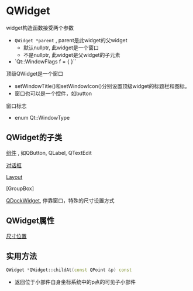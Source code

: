 # QWidget

widget构造函数接受两个参数

- `QWidget *parent` , parent是此widget的父widget
  - 默认nullptr, 此widget是一个窗口
  - 不是nullptr, 此widget是父widget的子元素
- `Qt::WindowFlags f = { }``
  
顶级QWidget是一个窗口

- setWindowTitle()和setWindowIcon()分别设置顶级widget的标题栏和图标。
- 窗口也可以是一个控件，如button

窗口标志

  - enum Qt::WindowType

## QWidget的子类

[组件](Qt_GUI_组件.md) ,  如QButton, QLabel, QTextEdit   

[对话框](Qt_GUI_Dialog.md)

[Layout](Qt_GUI_Layout.md)

[GroupBox]

[QDockWidget](Qt_GUI_QDockWIdget.md), 停靠窗口，特殊的尺寸设置方式

## QWidget属性

[尺寸位置](Qt_GUI_Widget_Size.md)

## 实用方法

```c++
QWidget *QWidget::childAt(const QPoint &p) const
```

- 返回位于小部件自身坐标系统中的p点的可见子小部件
